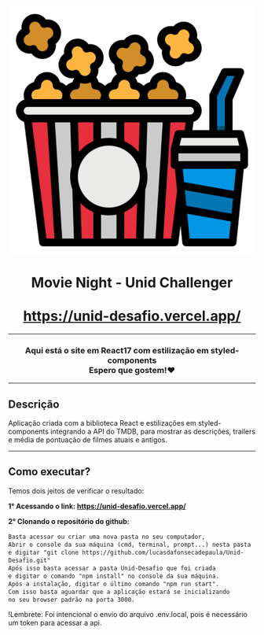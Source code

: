 <h1 align="center">
<br>
  <img alt="Make-up Logo" src="https://github.com/lucasdafonsecadepaula/Unid-Desafio/blob/main/github-img/logo.png" />
  <br>
  <br>
  Movie Night - Unid Challenger
  <br>
  <br>
  <a href="https://unid-desafio.vercel.app/">https://unid-desafio.vercel.app/</a>
</h1>

---
<h3 align="center">Aqui está o site em React17 com estilização em styled-components<br>Espero que gostem!❤</h3>

---

## Descrição


Aplicação criada com a biblioteca React e estilizações em styled-components integrando a API do TMDB, para mostrar as descrições, trailers e média de pontuação de filmes atuais e antigos.

---

## Como executar?

Temos dois jeitos de verificar o resultado:

**1° Acessando o link: https://unid-desafio.vercel.app/**


**2° Clonando o repositório do github:**

    Basta acessar ou criar uma nova pasta no seu computador,
    Abrir o console da sua máquina (cmd, terminal, prompt...) nesta pasta
    e digitar "git clone https://github.com/lucasdafonsecadepaula/Unid-Desafio.git"
    Após isso basta acessar a pasta Unid-Desafio que foi criada
    e digitar o comando "npm install" no console da sua máquina.
    Após a instalação, digitar o último comando "npm run start".
    Com isso basta aguardar que a aplicação estará se inicializando 
    no seu browser padrão na porta 3000.

    
!Lembrete: Foi intencional o envio do arquivo .env.local, pois é necessário um token para acessar a api.